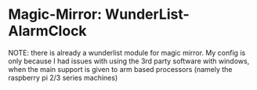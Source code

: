 # Magic-Mirror: WunderList-AlarmClock

NOTE: there is already a wunderlist module for magic mirror. My config is only because I had issues with using the 3rd party software with windows,
 when the main support is given to arm based processors (namely the raspberry pi 2/3 series machines)